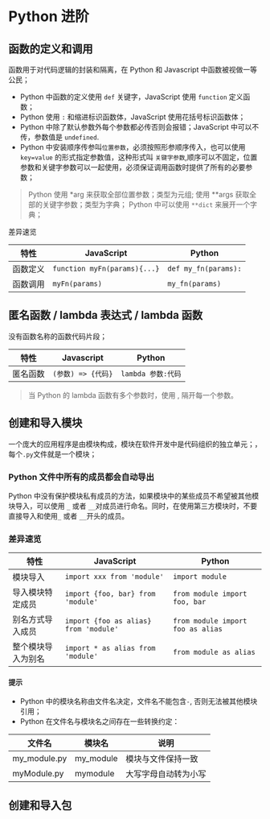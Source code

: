 # Python 进阶

## 函数的定义和调用

函数用于对代码逻辑的封装和隔离，在 Python 和 Javascript 中函数被视做一等公民；

- Python 中函数的定义使用 `def` 关键字，JavaScript 使用 `function` 定义函数；
- Python 使用 `:` 和缩进标识函数体，JavaScript 使用花括号标识函数体；
- Python 中除了默认参数外每个参数都必传否则会报错；JavaScript 中可以不传，参数值是 `undefined`.
- Python 中安装顺序传参叫`位置参数`，必须按照形参顺序传入，也可以使用 `key=value` 的形式指定参数值，这种形式叫 `关键字参数`,顺序可以不固定，位置参数和关键字参数可以一起使用，必须保证调用函数时提供了所有的必要参数；

> Python 使用 *arg 来获取全部位置参数；类型为元组; 使用 **args 获取全部的关键字参数；类型为字典；
> Python 中可以使用 `**dict` 来展开一个字典；

差异速览

|特性|JavaScript|Python|
|--|--|--|
|函数定义|`function myFn(params){...}`| `def my_fn(params):`|
|函数调用| `myFn(params)`|`my_fn(params)`|

## 匿名函数 / lambda 表达式 / lambda 函数

没有函数名称的函数代码片段；

|特性|Javascript|Python|
|--|--|--|
|匿名函数|`(参数) => {代码}`|`lambda 参数:代码`|

> 当 Python 的 lambda 函数有多个参数时，使用 , 隔开每一个参数。

## 创建和导入模块

一个庞大的应用程序是由模块构成，模块在软件开发中是代码组织的独立单元；，每个`.py`文件就是一个模块；

### Python 文件中所有的成员都会自动导出

 Python 中没有保护模块私有成员的方法，如果模块中的某些成员不希望被其他模块导入，可以使用 `_` 或者 `__`对成员进行命名。同时，在使用第三方模块时，不要直接导入和使用`_` 或者 `__`开头的成员。

### 差异速览

|特性|JavaScript|Python|
|--|--|--|
|模块导入|`import xxx from 'module'`|`import module`|
|导入模块特定成员|`import {foo, bar} from 'module'`|`from module import foo, bar`|
|别名方式导入成员|`import {foo as alias} from 'module'`|`from module import foo as alias`|
|整个模块导入为别名|`import * as alias from 'module'`|`from module as alias`|

#### 提示

- Python 中的模块名称由文件名决定，文件名不能包含`-`, 否则无法被其他模块引用；
- Python 在文件名与模块名之间存在一些转换约定：

|文件名|模块名|说明|
|-|-|-|
|my_module.py|my_module|模块与文件保持一致|
|myModule.py|mymodule|大写字母自动转为小写|

## 创建和导入包

